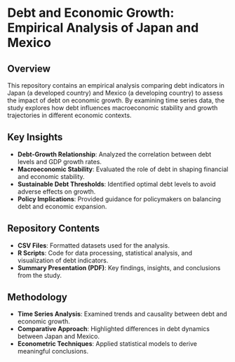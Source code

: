 # Debt and Economic Growth: Empirical Analysis of Japan and Mexico

## Overview
This repository contains an empirical analysis comparing debt indicators in Japan (a developed country) and Mexico (a developing country) to assess the impact of debt on economic growth. By examining time series data, the study explores how debt influences macroeconomic stability and growth trajectories in different economic contexts.

## Key Insights
- **Debt-Growth Relationship**: Analyzed the correlation between debt levels and GDP growth rates.
- **Macroeconomic Stability**: Evaluated the role of debt in shaping financial and economic stability.
- **Sustainable Debt Thresholds**: Identified optimal debt levels to avoid adverse effects on growth.
- **Policy Implications**: Provided guidance for policymakers on balancing debt and economic expansion.

## Repository Contents
- **CSV Files**: Formatted datasets used for the analysis.
- **R Scripts**: Code for data processing, statistical analysis, and visualization of debt indicators.
- **Summary Presentation (PDF)**: Key findings, insights, and conclusions from the study.

## Methodology
- **Time Series Analysis**: Examined trends and causality between debt and economic growth.
- **Comparative Approach**: Highlighted differences in debt dynamics between Japan and Mexico.
- **Econometric Techniques**: Applied statistical models to derive meaningful conclusions.
